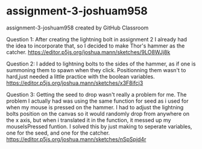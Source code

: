 # assignment-3-joshuam958
assignment-3-joshuam958 created by GitHub Classroom

Question 1: After creating the lightning bolt in assignment 2 I already had the idea to incorporate that, so I decided to make Thor's hammer as the catcher.
https://editor.p5js.org/joshua.mann/sketches/9LO8WJj8k

Question 2: I added to lightning bolts to the sides of the hammer, as if one is summoning them to spawn when they click. Positionning them wasn't to hard,just needed a little practice with the boolean variables.
https://editor.p5js.org/joshua.mann/sketches/x3F8ifcj3

Question 3: Getting the seed to drop wasn't really a problem for me. The problem I actually had was using the same function for seed as i used for when my mouse is pressed on the hammer.
I had to adjust the lightning bolts position on the canvas so it would randomly drop from anywhere on the x axis, but when i translated it in the function, it messed up my mouseIsPressed funtion.
I solved this by just making to seperate variables, one for the seed, and one for the catcher.
https://editor.p5js.org/joshua.mann/sketches/nSpSpjd4r
